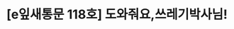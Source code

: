 ---
href: 'https://stib.ee/ySk1#new_tab'
title: '[e잎새통문 118호] 도와줘요,쓰레기박사님!'
img: '/_assets/118.jpg'
---